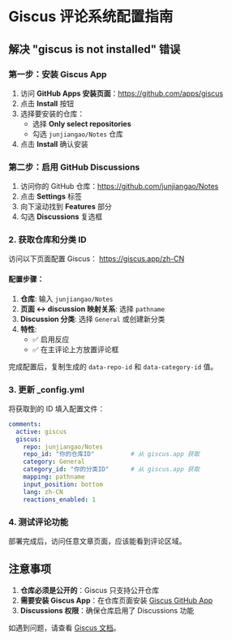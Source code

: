 # Giscus 评论系统配置指南

## 解决 "giscus is not installed" 错误

### 第一步：安装 Giscus App
1. 访问 **GitHub Apps 安装页面**：https://github.com/apps/giscus
2. 点击 **Install** 按钮
3. 选择要安装的仓库：
   - 选择 **Only select repositories**
   - 勾选 `junjiangao/Notes` 仓库
4. 点击 **Install** 确认安装

### 第二步：启用 GitHub Discussions
1. 访问你的 GitHub 仓库：https://github.com/junjiangao/Notes
2. 点击 **Settings** 标签
3. 向下滚动找到 **Features** 部分
4. 勾选 **Discussions** 复选框

### 2. 获取仓库和分类 ID

访问以下页面配置 Giscus：
https://giscus.app/zh-CN

#### 配置步骤：
1. **仓库**: 输入 `junjiangao/Notes`
2. **页面 ↔️ discussion 映射关系**: 选择 `pathname`
3. **Discussion 分类**: 选择 `General` 或创建新分类
4. **特性**: 
   - ✅ 启用反应
   - ✅ 在主评论上方放置评论框

完成配置后，复制生成的 `data-repo-id` 和 `data-category-id` 值。

### 3. 更新 _config.yml

将获取到的 ID 填入配置文件：

```yaml
comments:
  active: giscus
  giscus:
    repo: junjiangao/Notes
    repo_id: "你的仓库ID"          # 从 giscus.app 获取
    category: General
    category_id: "你的分类ID"      # 从 giscus.app 获取
    mapping: pathname
    input_position: bottom
    lang: zh-CN
    reactions_enabled: 1
```

### 4. 测试评论功能

部署完成后，访问任意文章页面，应该能看到评论区域。

## 注意事项

1. **仓库必须是公开的**：Giscus 只支持公开仓库
2. **需要安装 Giscus App**：在仓库页面安装 [Giscus GitHub App](https://github.com/apps/giscus)
3. **Discussions 权限**：确保仓库启用了 Discussions 功能

如遇到问题，请查看 [Giscus 文档](https://github.com/giscus/giscus/blob/main/ADVANCED-USAGE.md)。